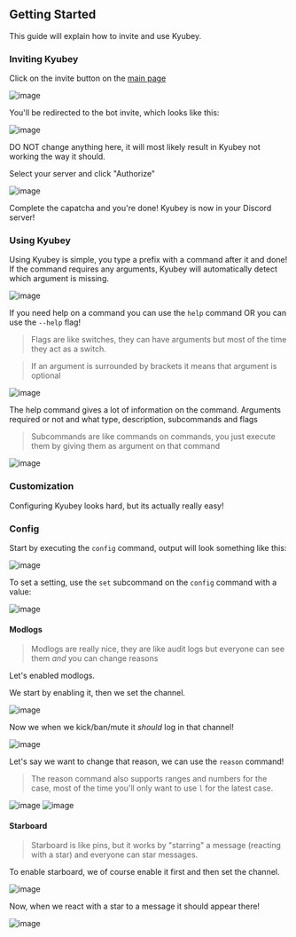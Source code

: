 ## Getting Started

This guide will explain how to invite and use Kyubey.

### Inviting Kyubey

Click on the invite button on the [main page](https://kyubey.info)

![image](https://cat.girlsare.life/bbc879.png)

You'll be redirected to the bot invite, which looks like this:

![image](https://cat.girlsare.life/9d7130.png)

DO NOT change anything here, it will most likely result in Kyubey not working the way it should.

Select your server and click "Authorize"

![image](https://cat.girlsare.life/1dc10d.png)

Complete the capatcha and you're done! Kyubey is now in your Discord server!

### Using Kyubey

Using Kyubey is simple, you type a prefix with a command after it and done! If the command requires any arguments, Kyubey will automatically detect which argument is missing.

![image](https://cat.girlsare.life/96e370.png)

If you need help on a command you can use the `help` command OR you can use the `--help` flag! 

> Flags are like switches, they can have arguments but most of the time they act as a switch.

> If an argument is surrounded by brackets it means that argument is optional 

![image](https://cat.girlsare.life/59dd8f.png)

The help command gives a lot of information on the command. Arguments required or not and what type, description, subcommands and flags

> Subcommands are like commands on commands, you just execute them by giving them as argument on that command

![image](https://cat.girlsare.life/d779f8.png)

### Customization

Configuring Kyubey looks hard, but its actually really easy!

### Config

Start by executing the `config` command, output will look something like this:

![image](https://cat.girlsare.life/2d5293.png)

To set a setting, use the `set` subcommand on the `config` command with a value:

![image](https://cat.girlsare.life/cb9de3.png)

#### Modlogs

> Modlogs are really nice, they are like audit logs but everyone can see them *and* you can change reasons

Let's enabled modlogs.

We start by enabling it, then we set the channel.

![image](https://cat.girlsare.life/c5cf35.png)

Now we when we kick/ban/mute it *should* log in that channel!

![image](https://cat.girlsare.life/eef425.png)

Let's say we want to change that reason, we can use the `reason` command!

> The reason command also supports ranges and numbers for the case, most of the time you'll only want to use `l` for the latest case.

![image](https://cat.girlsare.life/8ab81c.png)
![image](https://cat.girlsare.life/54942b.png)

#### Starboard

> Starboard is like pins, but it works by "starring" a message (reacting with a star) and everyone can star messages.

To enable starboard, we of course enable it first and then set the channel.

![image](https://cat.girlsare.life/b607e9.png)

Now, when we react with a star to a message it should appear there!

![image](https://cat.girlsare.life/9e55fa.png)
